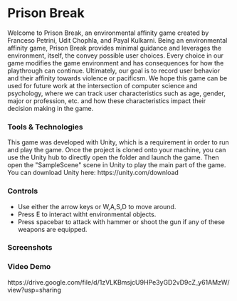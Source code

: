 # Prison Break

Welcome to Prison Break, an environmental affinity game created by Franceso Petrini, Udit Chophla, and Payal Kulkarni. Being an environmental affinity game, Prison Break provides minimal guidance and leverages the environment, itself, the convey possible user choices. Every choice in our game modifies the game environment and has consequences for how the playthrough can continue. Ultimately, our goal is to record user behavior and their affinity towards violence or pacificsm. We hope this game can be used for future work at the intersection of computer science and psychology, where we can track user characteristics such as age, gender, major or profession, etc. and how these characteristics impact their decision making in the game.

<h3>Tools & Technologies</h3>
This game was developed with Unity, which is a requirement in order to run and play the game. Once the project is cloned onto your machine, you can use the Unity hub to directly open the folder and launch the game. Then open the "SampleScene" scene in Unity to play the main part of the game. You can download Unity here: https://unity.com/download

<h3>Controls</h3>
<ul>
  <li>Use either the arrow keys or W,A,S,D to move around.</li> 
  <li>Press E to interact witht environmental objects.</li>
  <li>Press spacebar to attack with hammer or shoot the gun if any of these weapons are equipped.</li>
</ul>

<h3>Screenshots</h3>



<h3>Video Demo</h3>
https://drive.google.com/file/d/1zVLKBmsjcU9HPe3yGD2vD9cZ_y61AMzW/view?usp=sharing
